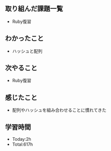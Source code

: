 ## 取り組んだ課題一覧
- Ruby復習
## わかったこと
- ハッシュと配列
## 次やること
- Ruby復習
## 感じたこと
- 配列やハッシュを組み合わせることに慣れてきた
## 学習時間
- Today:2h
- Total:617h
